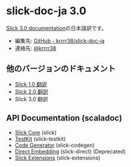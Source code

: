 slick-doc-ja 3.0
================

[Slick 3.0 documentation](http://slick.typesafe.com/doc/3.0.0/)の日本語訳です。

- 編集先: [GitHub - krrrr38/slick-doc-ja](https://github.com/krrrr38/slick-doc-ja)
- 連絡先: [@krrrr38](https://twitter.com/krrrr38)

他のバージョンのドキュメント
---------------------------
- [Slick 1.0 翻訳](http://krrrr38.github.io/slick-doc-ja/v1.0.out/slick-doc-ja+1.0.html)
- [Slick 2.0 翻訳](http://krrrr38.github.io/slick-doc-ja/v2.0.out/slick-doc-ja+2.0.html)
- Slick 3.0 翻訳

API Documentation (scaladoc)
---------------------------
- [Slick Core](http://slick.typesafe.com/doc/3.0.0/api/index.html) (slick)
- [TestKit](http://slick.typesafe.com/doc/3.0.0/testkit-api/index.html) (slick-testkit)
- [Code Generator](http://slick.typesafe.com/doc/3.0.0/codegen-api/index.html) (slick-codegen)
- [Direct Embedding](http://slick.typesafe.com/doc/3.0.0/direct-api/index.html) (slick-direct) (Deprecated)
- [Slick Extensions](http://slick.typesafe.com/doc/3.0.0/extensions-api/index.html) (slick-extensions)
